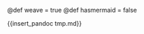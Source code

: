 @def weave = true
@def hasmermaid = false

{{insert_pandoc tmp.md}}
<!--{{insert_weave milewski-programmers-2.jmd}}-->
